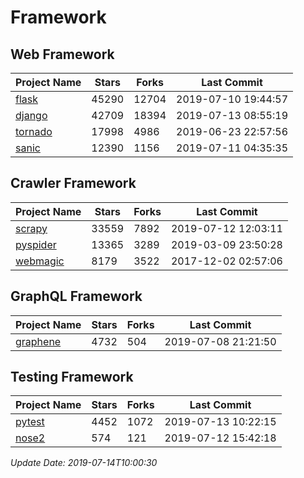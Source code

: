 # Framework

## Web Framework

| Project Name | Stars | Forks | Last Commit |
| ------------ | ----- | ----- | ----------- |
| [flask](https://github.com/pallets/flask) | 45290 | 12704 | 2019-07-10 19:44:57 |
| [django](https://github.com/django/django) | 42709 | 18394 | 2019-07-13 08:55:19 |
| [tornado](https://github.com/tornadoweb/tornado) | 17998 | 4986 | 2019-06-23 22:57:56 |
| [sanic](https://github.com/huge-success/sanic) | 12390 | 1156 | 2019-07-11 04:35:35 |

## Crawler Framework

| Project Name | Stars | Forks | Last Commit |
| ------------ | ----- | ----- | ----------- |
| [scrapy](https://github.com/scrapy/scrapy) | 33559 | 7892 | 2019-07-12 12:03:11 |
| [pyspider](https://github.com/binux/pyspider) | 13365 | 3289 | 2019-03-09 23:50:28 |
| [webmagic](https://github.com/code4craft/webmagic) | 8179 | 3522 | 2017-12-02 02:57:06 |

## GraphQL Framework

| Project Name | Stars | Forks | Last Commit |
| ------------ | ----- | ----- | ----------- |
| [graphene](https://github.com/graphql-python/graphene) | 4732 | 504 | 2019-07-08 21:21:50 |

## Testing Framework

| Project Name | Stars | Forks | Last Commit |
| ------------ | ----- | ----- | ----------- |
| [pytest](https://github.com/pytest-dev/pytest) | 4452 | 1072 | 2019-07-13 10:22:15 |
| [nose2](https://github.com/nose-devs/nose2) | 574 | 121 | 2019-07-12 15:42:18 |

*Update Date: 2019-07-14T10:00:30*
